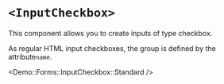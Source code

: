 # `<InputCheckbox>`

This component allows you to create inputs of type checkbox.

As regular HTML input checkboxes, the group is defined by the attribute`name`.

<Demo::Forms::InputCheckbox::Standard />
